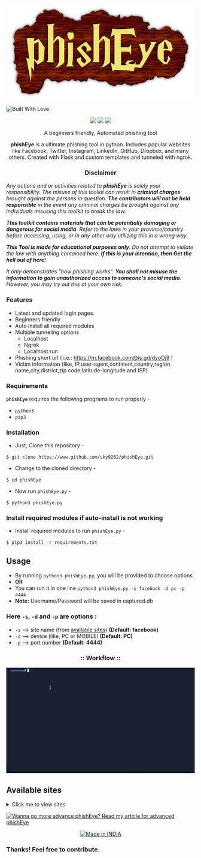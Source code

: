 <!-- phishEye -->

<p align="center">
  <img src="./img/logo.png">
</p>

<img title="Built With Love" src="https://forthebadge.com/images/badges/built-with-love.svg"></p>

<p align="center">
  <img src="https://img.shields.io/badge/Author-sky9262-cyan?style=flat-square">
  <img src="https://img.shields.io/badge/Open%20Source-Yes-cyan?style=flat-square">
  <img src="https://img.shields.io/badge/Written%20In-Python3-cyan?style=flat-square">
</p>

<p align="center">A beginners friendly, Automated phishing tool</p>

<p align="center"><strong>phishEye</strong> is a ultimate phishing tool in python. Includes popular websites like Facebook, Twitter, Instagram, LinkedIn, GitHub, Dropbox, and many others. Created with Flask and custom templates and tunneled with ngrok.</p>

<h3><p align="center">Disclaimer</p></h3>

<i>Any actions and or activities related to <b>phishEye</b> is solely your responsibility. The misuse of this toolkit can result in <b>criminal charges</b> brought against the persons in question. <b>The contributors will not be held responsible</b> in the event any criminal charges be brought against any individuals misusing this toolkit to break the law.

<b>This toolkit contains materials that can be potentially damaging or dangerous for social media</b>. Refer to the laws in your province/country before accessing, using, or in any other way utilizing this in a wrong way.

<b>This Tool is made for educational purposes only</b>. Do not attempt to violate the law with anything contained here. <b>If this is your intention, then Get the hell out of here</b>!

It only demonstrates "how phishing works". <b>You shall not misuse the information to gain unauthorized access to someone's social media</b>. However, you may try out this at your own risk.</i>

### Features

- Latest and updated login pages.
- Beginners friendly
- Auto install all required modules
- Multiple tunneling options
  - Localhost
  - Ngrok
  - Localhost.run
- Phishing short url ( i.e.: https://m.facebook.com@is.gd/dyoOj9 )
- Victim information (like, IP,user-agent,continent,country,region name,city,district,zip code,latitude-longitude and ISP)

### Requirements

**`phishEye`** requires the following programs to run properly - 
- `python3`
- `pip3`

### Installation

- Just, Clone this repository -
```
$ git clone https://www.github.com/sky9262/phishEye.git
```

- Change to the cloned directory -
```
$ cd phishEye
```

- Now run `phishEye.py` -
```
$ python3 phishEye.py
```

### Install required modules if auto-install is not working
- Install required modules to run `phishEye.py` -
```
$ pip3 install -r requirements.txt
```


## Usage
- By running `python3 phishEye.py`, you will be provided to choose options.
- **OR**
- You can run it in one line `python3 phishEye.py -s facebook -d pc -p 4444`
- **Note:** Username/Password will be saved in captured.db

### Here `-s`, `-d` and `-p` are options :
- `-s` --> site name (from <a href="https://github.com/sky9262/phishEye#:~:text=%3A%3A%20Workflow%20%3A%3A-,Available%20sites,-Click%20me%20to">available sites</a>) **(Default: facebook)**
- `-d` --> device (like, PC or MOBILE) **(Default: PC)**
- `-p` --> port number **(Default: 4444)**

<h3 align="center">
:: Workflow ::
</h3>
<p align="center">
<img src="./img/Preview_v1.3.gif" alt="test gif"/>
</p>

## Available sites
<details>
<summary>Click me to view sites</summary><blockquote>
<details>
<summary>PC</summary>
<ol>

[1] Amazon
  
[2] DeviantArt
  
[3] Dropbox
  
[4] eBay
  
[5] Facebook
  
[6] Github
  
[7] GitLab
  
[8] Google
  
[9] Instagram
  
[10] LinkedIn
  
[11] Messenger
  
[12] PayPal
  
[13] Twitter
  
</ol>
</details>  
<details>
<summary>MOBILE</summary>
<ol>
  
[1] Amazon
  
[2] DeviantArt
  
[3] Dropbox
  
[4] eBay
  
[5] Facebook
  
[6] Github
  
[7] GitLab
  
[8] Google
  
[9] Instagram
  
[10] LinkedIn
  
[11] PayPal
  
[12] Twitter 

</ol>
</details>
</details>

<a href="https://sky9262.tistory.com/entry/phishEye-An-ultimate-phishing-tool#:~:text=Wanna%20go%20more%20advanced%3F"><img title="Wanna go more advance phishEye? Read my article for advanced phishEye" src="https://readme-typing-svg.herokuapp.com/?color=%23C02218&size=22&center=true&vCenter=true&width=500&height=100&lines=Wanna+go+more+advance+phishEye%3F;Read+my+article+on+advanced+phishEye.">
<p align=center>
  <a href="https://github.com/sky9262"><img title="Made in INDIA" src="https://img.shields.io/badge/MADE%20IN-INDIA-SCRIPT?colorA=%23ff8100&colorB=%23017e40&colorC=%23ff0000&style=for-the-badge"></a>
</p>
  
### Thanks! Feel free to contribute.
